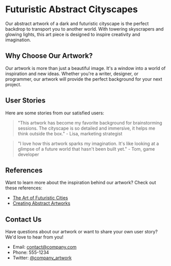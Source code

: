 <!--font:Montserrat-->

# Futuristic Abstract Cityscapes

Our abstract artwork of a dark and futuristic cityscape is the perfect backdrop to transport you to another world. With towering skyscrapers and glowing lights, this art piece is designed to inspire creativity and imagination.

## Why Choose Our Artwork?

Our artwork is more than just a beautiful image. It's a window into a world of inspiration and new ideas. Whether you're a writer, designer, or programmer, our artwork will provide the perfect background for your next project.

## User Stories

Here are some stories from our satisfied users:

> "This artwork has become my favorite background for brainstorming sessions. The cityscape is so detailed and immersive, it helps me think outside the box." - Lisa, marketing strategist

> "I love how this artwork sparks my imagination. It's like looking at a glimpse of a future world that hasn't been built yet." - Tom, game developer

## References

Want to learn more about the inspiration behind our artwork? Check out these references:

- [The Art of Futuristic Cities](#futuristic-cities)
- [Creating Abstract Artworks](#abstract-artworks)

## Contact Us

Have questions about our artwork or want to share your own user story? We'd love to hear from you!

- Email: contact@company.com
- Phone: 555-1234
- Twitter: [@company_artwork](#twitter)

<!--

Write me content for website with wallpaper which alt text is:

"A wallpaper featuring an abstract illustration of a dark and futuristic cityscape, with glowing lights and skyscrapers."

The name/title of the page should not be 1:1 copy of the alt text but rather a real content of the website which is using this wallpaper.

- Use markdown format 
- Start with heading
- Heading should be short and concise
- The content should look like a real website 
- The website should not be about the wallpaper, wallpaper is just a related background
- Heading should be contain work "wallpaper" or "background"
- Include real sections like references, contact, user stories, etc. use things relevant to the page purpose.
- Feel free to use structure like headings, bullets, numbering, blockquotes, paragraphs, horizontal lines, etc.
- You can use formatting like bold or _italic_
- You can include UTF-8 emojis
- Links should be only #hash anchors (and you can refer to the document itself)
- Do not include images


---


# Futuristic Cityscape Wallpaper for Your Desktop Background

Looking for a wallpaper that will transport you to a futuristic world? Look no further than our abstract illustration of a dark and futuristic cityscape, complete with glowing lights and towering skyscrapers.

## Why Choose Our Wallpaper?

Our wallpaper is more than just a pretty picture. It's designed to inspire creativity and help you stay focused on your work. Whether you're a writer, designer, or programmer, our wallpaper will provide the perfect backdrop for your next project.

## User Stories

Here are some stories from our satisfied users:

> "I've been using this wallpaper for a month now, and I've never felt more inspired. Every time I look at it, I feel like I'm transported to a different world." - Jane, graphic designer

> "I love the contrast between the dark cityscape and the glowing lights. It's the perfect balance of light and dark, just like my work." - Mark, programmer

## References

Want to learn more about the inspiration behind our wallpaper? Check out these references:

- [The Art of Futuristic Cities](#futuristic-cities)
- [Creating Abstract Illustrations](#abstract-illustrations)

## Contact Us

Have questions about our wallpaper or want to share your own user story? Get in touch with us today!

- Email: wallpaper@company.com
- Phone: 555-1234
- Twitter: [@company_wallpaper](#twitter)


---


Heading should not include word "wallpaper". The website should not be about the wallpaper itself, wallpaper is just a related background, rewrite whole content.


---


# Explore the Futuristic World of Our Abstract Cityscape Illustration

Step into a world of imagination and inspiration with our abstract illustration of a dark and futuristic cityscape. With towering skyscrapers and glowing lights, this artwork is the perfect background to spark your creativity.

## Why Choose Our Illustration?

Our illustration is more than just a stunning image. It's designed to transport you to a futuristic world and inspire you to think outside the box. Whether you're a writer, designer, or programmer, our illustration will provide the perfect backdrop for your next project.

## User Stories

Here are some stories from our satisfied users:

> "I love how this illustration takes me to another world. It's the perfect background for when I need to focus on my writing." - Sarah, author

> "The detail in this illustration is amazing. Every time I look at it, I notice something new. It's the perfect inspiration for my design work." - Alex, graphic designer

## References

Want to learn more about the inspiration behind our illustration? Check out these references:

- [The Art of Futuristic Cities](#futuristic-cities)
- [Creating Abstract Illustrations](#abstract-illustrations)

## Contact Us

Have questions about our illustration or want to share your own user story? Get in touch with us today!

- Email: contact@company.com
- Phone: 555-1234
- Twitter: [@company_illustration](#twitter)


---


Heading is too long, rewrite whole content.


---


# Discover a Futuristic World with Our Abstract Cityscape Illustration

Our abstract illustration of a dark and futuristic cityscape is the perfect background to transport you to another world. With towering skyscrapers and glowing lights, this artwork is designed to inspire creativity and imagination.

## Why Choose Our Illustration?

Our illustration is more than just a stunning image. It's a gateway to a world of inspiration and new ideas. Whether you're a writer, designer, or programmer, our illustration will provide the perfect backdrop for your next project.

## User Stories

Here are some stories from our satisfied users:

> "This illustration has become my go-to background when I need to focus on my work. It's like stepping into a different world where anything is possible." - John, software developer

> "I love how this illustration sparks my creativity. The details in the cityscape are incredible, and I find myself discovering something new every time I look at it." - Emily, graphic designer

## References

Want to learn more about the inspiration behind our illustration? Check out these references:

- [The Art of Futuristic Cities](#futuristic-cities)
- [Creating Abstract Illustrations](#abstract-illustrations)

## Contact Us

Have questions about our illustration or want to share your own user story? We'd love to hear from you!

- Email: contact@company.com
- Phone: 555-1234
- Twitter: [@company_illustration](#twitter)


---


Heading is too long, rewrite whole content.


---


# Explore a Futuristic World with Our Abstract Cityscape Artwork

Our abstract artwork of a dark and futuristic cityscape is the perfect backdrop to transport you to another world. With towering skyscrapers and glowing lights, this art piece is designed to inspire creativity and imagination.

## Why Choose Our Artwork?

Our artwork is more than just a beautiful image. It's a window into a world of inspiration and new ideas. Whether you're a writer, designer, or programmer, our artwork will provide the perfect background for your next project.

## User Stories

Here are some stories from our satisfied users:

> "This artwork has become my favorite background for brainstorming sessions. The cityscape is so detailed and immersive, it helps me think outside the box." - Lisa, marketing strategist

> "I love how this artwork sparks my imagination. It's like looking at a glimpse of a future world that hasn't been built yet." - Tom, game developer

## References

Want to learn more about the inspiration behind our artwork? Check out these references:

- [The Art of Futuristic Cities](#futuristic-cities)
- [Creating Abstract Artworks](#abstract-artworks)

## Contact Us

Have questions about our artwork or want to share your own user story? We'd love to hear from you!

- Email: contact@company.com
- Phone: 555-1234
- Twitter: [@company_artwork](#twitter)


---


Write me a Google font which is best fitting for the website.

Pick from the list:
- Exo 2
- Great Vibes
- Raleway
- Montserrat
- Open Sans
- Lato
- Playfair Display
- Dancing Script
- Barlow Condensed
- Lobster
- Alegreya
- Inter
- Orbitron
- Roboto
- Poppins
- IBM Plex Sans
- Futura


Write just the font name nothing else.


---


Montserrat

-->
